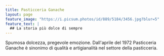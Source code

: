```yaml
---
title: Pasticceria Ganache
layout: page
feature_image: "https://i.picsum.photos/id/889/5184/3456.jpg?blur=5"
feature_text: |
  ## La storia più dolce di sempre
---
```


Spumosa dolcezza, pregevole emozione. Dall'aprile del 1972 Pasticceria Ganache è sinonimo di qualità e artigianalità nel settore della pasticceria.
